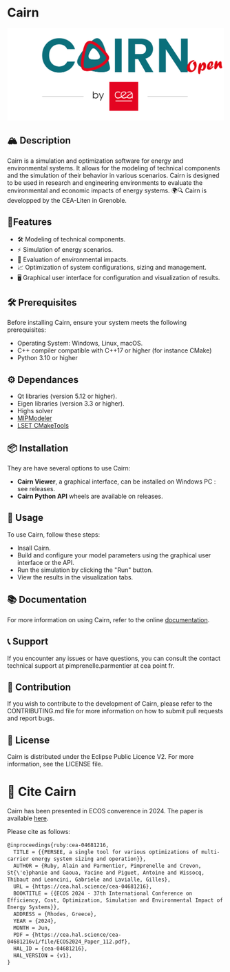 # Cairn 

![logo_cairn](resources/images/cairnopen.png)

## 🏔️ Description
Cairn is a simulation and optimization software for energy and environmental systems. It allows for the modeling of technical components and the simulation of their behavior in various scenarios. Cairn is designed to be used in research and engineering environments to evaluate the environmental and economic impacts of energy systems. 🌍🔍
Cairn is developped by the CEA-Liten in Grenoble. 

## 🌟Features
- 🛠️ Modeling of technical components. 
- ⚡ Simulation of energy scenarios. 
- 🌳 Evaluation of environmental impacts. 
- 📈 Optimization of system configurations, sizing and management. 
- 🖥️ Graphical user interface for configuration and visualization of results.

## 🛠️ Prerequisites
Before installing Cairn, ensure your system meets the following prerequisites:

- Operating System: Windows, Linux, macOS. 
- C++ compiler compatible with C++17 or higher (for instance CMake)
- Python 3.10 or higher

## ⚙️ Dependances 
- Qt libraries (version 5.12 or higher). 
- Eigen libraries (version 3.3 or higher).
- Highs solver
- [MIPModeler](https://github.com/CEA-Liten/MIPModeler)
- [LSET CMakeTools](https://github.com/CEA-Liten/LSET_CMakeTools)

## 📦 Installation
They are have several options to use Cairn:
- **Cairn Viewer**, a graphical interface, can be installed on Windows PC : see releases.
- **Cairn Python API** wheels are available on releases. 

## 🚀 Usage
To use Cairn, follow these steps:

- Insall Cairn. 
- Build and configure your model parameters using the graphical user interface or the API.
- Run the simulation by clicking the "Run" button.
- View the results in the visualization tabs.

## 📚 Documentation
For more information on using Cairn, refer to the online [documentation](https://cea-liten.github.io/CairnOpen/).

## 📞 Support
If you encounter any issues or have questions, you can consult the contact technical support at pimprenelle.parmentier at cea point fr. 

## 🤝 Contribution
If you wish to contribute to the development of Cairn, please refer to the CONTRIBUTING.md file for more information on how to submit pull requests and report bugs. 

## 📜 License
Cairn is distributed under the Eclipse Public Licence V2. For more information, see the LICENSE file. 

# 📖 Cite Cairn

Cairn has been presented in ECOS converence in 2024. The paper is available [here](https://cea.hal.science/cea-04681216).

Please cite as follows:

```
@inproceedings{ruby:cea-04681216,
  TITLE = {{PERSEE, a single tool for various optimizations of multi-carrier energy system sizing and operation}},
  AUTHOR = {Ruby, Alain and Parmentier, Pimprenelle and Crevon, St{\'e}phanie and Gaoua, Yacine and Piguet, Antoine and Wissocq, Thibaut and Leoncini, Gabriele and Lavialle, Gilles},
  URL = {https://cea.hal.science/cea-04681216},
  BOOKTITLE = {{ECOS 2024 - 37th International Conference on Efficiency, Cost, Optimization, Simulation and Environmental Impact of Energy Systems}},
  ADDRESS = {Rhodes, Greece},
  YEAR = {2024},
  MONTH = Jun,
  PDF = {https://cea.hal.science/cea-04681216v1/file/ECOS2024_Paper_112.pdf},
  HAL_ID = {cea-04681216},
  HAL_VERSION = {v1},
}
```
